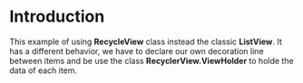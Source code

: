 # Introduction

This example of using **RecycleView** class instead the classic **ListView**. It has a different behavior, we have to declare our own decoration line between items and be use the class **RecyclerView.ViewHolder** to holde the data of each item.


